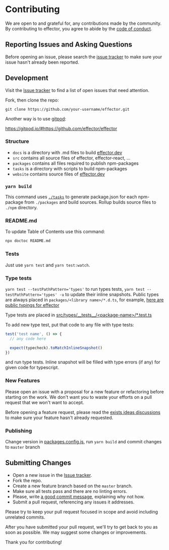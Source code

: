 # Contributing

We are open to and grateful for, any contributions made by the community. By contributing to effector, you agree to abide by the [code of conduct](https://github.com/effector/effector/blob/master/CODE_OF_CONDUCT.md).

## Reporting Issues and Asking Questions

Before opening an issue, please search the [issue tracker](https://github.com/effector/effector/issues) to make sure your issue hasn't already been reported.

## Development

Visit the [Issue tracker](https://github.com/effector/effector/issues) to find a list of open issues that need attention.

Fork, then clone the repo:

```
git clone https://github.com/your-username/effector.git
```

Another way is to use [gitpod](https://gitpod.io):

https://gitpod.io/#https://github.com/effector/effector

### Structure

- `docs` is a directory with .md files to build [effector.dev](https://effector.dev)
- `src` contains all source files of effector, effector-react, ...
- `packages` contains all files required to publish npm-packages
- `tasks` is a directory with scripts to build npm-packages
- `website` contains source files of [effector.dev](https://effector.dev)

### `yarn build`

This command uses [`./tasks`](https://github.com/effector/effector/tree/master/tasks) to generate package.json for each npm-package from `./packages` and build sources.
Rollup builds source files to `./npm` directory.

### README.md

To update Table of Contents use this command:

```sh
npx doctoc README.md
```

### Tests

Just use `yarn test` and `yarn test:watch`.

### Type tests

`yarn test --testPathPattern='types'` to run types tests, `yarn test --testPathPattern='types' -u` to update their inline snapshots. Public types are always placed in `packages/<library name>/*.d.ts`, for example, [here are public typings for effector](https://github.com/effector/effector/blob/master/packages/effector/index.d.ts)

Type tests are placed in [src/types/\_\_tests\_\_/\<package-name>/\*.test.ts](https://github.com/effector/effector/tree/master/src/types/__tests__)

To add new type test, put that code to any file with type tests:

```js
test('test name', () => {
  // any code here

  expect(typecheck).toMatchInlineSnapshot()
})
```

and run type tests. Inline snapshot will be filled with type errors (if any) for given code for typescript.

### New Features

Please open an issue with a proposal for a new feature or refactoring before starting on the work.
We don't want you to waste your efforts on a pull request that we won't want to accept.

Before opening a feature request, please read the [exists ideas discussions](https://github.com/effector/effector/discussions/categories/ideas) to make sure your feature hasn't already requested.

### Publishing

Change version in [packages.config.js](https://github.com/effector/effector/blob/master/tools/builder/packages.config.ts#L48), run `yarn build` and commit changes to `master` branch

## Submitting Changes

- Open a new issue in the [Issue tracker](https://github.com/effector/effector/issues).
- Fork the repo.
- Create a new feature branch based on the `master` branch.
- Make sure all tests pass and there are no linting errors.
- Please, write [a good commit message](https://cbea.ms/git-commit/), explaining why not how.
- Submit a pull request, referencing any issues it addresses.

Please try to keep your pull request focused in scope and avoid including unrelated commits.

After you have submitted your pull request, we'll try to get back to you as soon as possible. We may suggest some changes or improvements.

Thank you for contributing!
